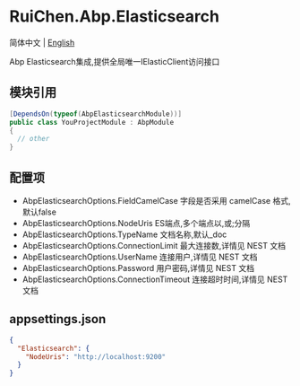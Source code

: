 # RuiChen.Abp.Elasticsearch

简体中文 | [English](./README.EN.md)

Abp Elasticsearch集成,提供全局唯一IElasticClient访问接口

## 模块引用


```csharp
[DependsOn(typeof(AbpElasticsearchModule))]
public class YouProjectModule : AbpModule
{
  // other
}
```

## 配置项

*	AbpElasticsearchOptions.FieldCamelCase      字段是否采用 camelCase 格式, 默认false
*	AbpElasticsearchOptions.NodeUris            ES端点,多个端点以,或;分隔
*	AbpElasticsearchOptions.TypeName            文档名称,默认_doc
*	AbpElasticsearchOptions.ConnectionLimit     最大连接数,详情见 NEST 文档
*	AbpElasticsearchOptions.UserName            连接用户,详情见 NEST 文档
*	AbpElasticsearchOptions.Password            用户密码,详情见 NEST 文档
*	AbpElasticsearchOptions.ConnectionTimeout   连接超时时间,详情见 NEST 文档

## appsettings.json

```json
{
  "Elasticsearch": {
    "NodeUris": "http://localhost:9200"
  }
}